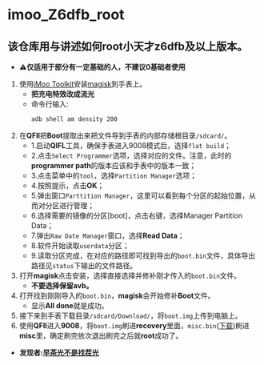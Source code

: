 # imoo_Z6dfb_root
## 该仓库用与讲述如何root小天才z6dfb及以上版本。

- **⚠仅适用于部分有一定基础的人，不建议0基础者使用**

1. 使用[iMoo Toolkit](https://github.com/ReX-iMoo-Team/iMoo-Toolkit)安装[magisk](https://github.com/topjohnwu/Magisk/releases/tag/v23.0)到手表上。
   - **把充电特效改成流光**
   - 命令行输入: 
       ```sh
       adb shell am density 200
       ```
2. 在**QFIl**把**Boot**提取出来把文件导到手表的内部存储根目录`/sdcard/`。
   - 1.启动**QIFL**工具，确保手表进入9008模式后，选择`flat build`；
   - 2.点击`Select Programmer`选项，选择对应的文件。注意，此时的**programmer path**的版本应该和手表中的版本一致；
   - 3.点击菜单中的`tool`，选择`Partition Manager`选项；
   - 4.按照提示，点击**OK**；
   - 5.弹出窗口`Parttition Manager`，这里可以看到每个分区的起始位置，从而对分区进行管理；
   - 6.选择需要的镜像的分区[boot]，点击右键，选择Manager Partition Data；
   - 7.弹出`Raw Date Manager`窗口，选择**Read Data**；
   - 8.软件开始读取`userdata`分区；
   - 9.读取分区完成，在对应的路径即可找到导出的`boot.bin`文件，具体导出路径见`status`下输出的文件路径。
3. 打开**magisk**点击安装，选择直接选择并修补刚才传入的`boot.bin`文件。
   - **不要选择保留avb。**
4. 打开找到刚刚导入的`boot.bin`，**magisk**会开始修补**Boot**文件。
   - 显示**All done**就是成功。
5. 接下来到手表下载目录`/sdcard/Download/`，将`boot.img`上传到电脑上。
6. 使用**QFIl**进入**9008**，将`boot.img`刷进**recovery**里面，`misc.bin`([下载](https://github.com/ReX-iMoo-Team/imoo_Z6dfb_root/blob/main/misc/misc.bin))刷进**misc**里，确定刷完依次退出刷完之后就**root**成功了。

- **发现者:[早茶光不是找茬光](https://space.bilibili.com/1268760897)**
